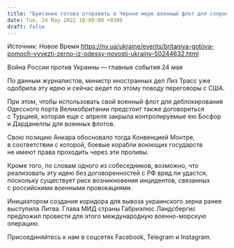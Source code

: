```yaml
---
title: "Британия готова отправить в Черное море военный флот для сопровождения судов с украинским зерном — The Times"
date: Tue, 24 May 2022 10:09:00 +0300
draft: false
---
```

Источник: Новое Время https://nv.ua/ukraine/events/britaniya-gotova-pomoch-vyvezti-zerno-iz-odessy-novosti-ukrainy-50244632.html


Война России против Украины — главные события 24 мая

По данным журналистов, министр иностранных дел Лиз Трасс уже одобрила эту идею и сейчас ведет по этому поводу переговоры с США.

При этом, чтобы использовать свой военный флот для деблокирования Одесского порта Великобритании предстоит также договориться с Турцией, которая еще с апреля закрыла контролируемые ею Босфор и Дарданеллы для военных флотов.

Свою позицию Анкара обосновало тогда Конвенцией Монтре, в соответствии с которой, боевые корабли воюющих государств не имеют права проходить через эти проливы.

Кроме того, по словам одного из собеседников, возможно, что реализовать эту идею без договоренностей с РФ вряд ли удастся, поскольку существует риск возникновения инцидентов, связанных с российскими военными провокациями.

Инициатором создания коридора для вывоза украинского зерна ранее выступила Литва. Глава МИД страны Габриэлюс Ландсбергис предложил провести для этого международную военно-морскую операцию.

Присоединяйтесь к нам в соцсетях Facebook, Telegram и Instagram.
